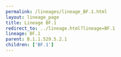 ```yaml
---
permalink: /lineages/lineage_BF.1.html
layout: lineage_page
title: Lineage BF.1
redirect_to: ../lineage.html?lineage=BF.1
lineage: BF.1
parent: B.1.1.529.5.2.1
children: ['BF.1']
---
```

